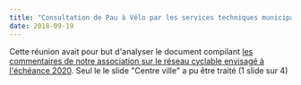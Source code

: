 ```yaml
---
title: "Consultation de Pau à Vélo par les services techniques municipaux"
date: 2018-09-19
---
```


Cette réunion avait pour but d'analyser le document compilant [les commentaires
de notre association sur le réseau cyclable envisagé à l'échéance 2020]. Seul le
le slide "Centre ville" a pu être traité (1 slide sur 4)
 
[les commentaires de notre association sur le réseau cyclable envisagé à l'échéance 2020]: réunions/2018-09-11-commentaires-preparation-plan-velo-2020.pdf